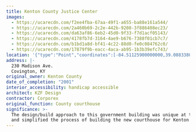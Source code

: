 ```yaml
---
title: Kenton County Justice Center
images:
  - https://ucarecdn.com/f2ee4fba-67aa-49f1-a655-ba88e161a544/
  - https://ucarecdn.com/2a460b69-2c2e-442b-9208-3f886408ec23/
  - https://ucarecdn.com/da63af86-6eb2-45d0-9f33-f7d1acf05143/
  - https://ucarecdn.com/4178fb7d-3164-4ae9-b676-7388f01cb7c7/
  - https://ucarecdn.com/b1bd1a8d-bf41-4c22-88d0-fe0c084762c0/
  - https://ucarecdn.com/17879f9b-eacc-4aca-ab95-1b3b39efc743/
location: '{"type":"Point","coordinates":[-84.51125900000000,39.08833800000000]}'
address: |-
  230 Madison Ave.
  Covington, KY
original_owner: Kenton County
date_of_completion: "2001"
interior_accessibility: handicap accessible
architect: KZF Design
contractor: Corporex
original_function: County courthouse
significance: >-
  The design/build approach to this government building was unique at the time
  and simplified the process of building the new courthouse for Kenton County.
---
```

